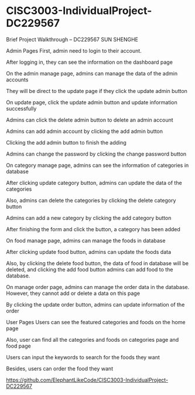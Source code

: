 # CISC3003-IndividualProject-DC229567

Brief Project Walkthrough – DC229567 SUN SHENGHE

Admin Pages
First, admin need to login to their account.

After logging in, they can see the information on the dashboard page

On the admin manage page, admins can manage the data of the admin accounts

They will be direct to the update page if they click the update admin button

On update page, click the update admin button and update information successfully

Admins can click the delete admin button to delete an admin account

Admins can add admin account by clicking the add admin button

Clicking the add admin button to finish the adding

Admins can change the password by clicking the change password button

On category manage page, admins can see the information of categories in database

After clicking update category button, admins can update the data of the categories

Also, admins can delete the categories by clicking the delete category button

Admins can add a new category by clicking the add category button

After finishing the form and click the button, a category has been added

On food manage page, admins can manage the foods in database

After clicking update food button, admins can update the foods data

Also, by clicking the delete food button, the data of food in database will be deleted, and clicking the add food button admins can add food to the database.

On manage order page, admins can manage the order data in the database. However, they cannot add or delete a data on this page

By clicking the update order button, admins can update information of the order

User Pages
Users can see the featured categories and foods on the home page

Also, user can find all the categories and foods on categories page and food page

Users can input the keywords to search for the foods they want

Besides, users can order the food they want

https://github.com/ElephantLikeCode/CISC3003-IndividualProject-DC229567
